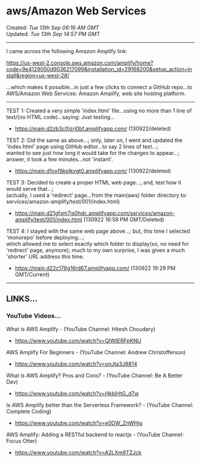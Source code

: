 # aws/Amazon Web Services

Created: *Tue 13th Sep 06:16 AM GMT*   
Updated: *Tue 13th Sep 14:57 PM GMT*

-----

I came across the following Amazon Amplify link:

https://us-west-2.console.aws.amazon.com/amplify/home?code=9e4129050d9036217099&installation_id=29168200&setup_action=install&region=us-west-2#/  

...which makes it possible...in just a few clicks to connect a GitHub repo...to AWS/Amazon Web Services: Amazon Amplify, web site hosting platform.

-----

TEST 1: Created a very simple 'index.html' file...using no more than 1 line of text/(no HTML code)...saying: Just testing...

- https://main.d2zb3c0jzrj0bf.amplifyapp.com/  (130922/deleted)  

TEST 2: Did the same as above...; only, later on, I went and updated the 'index.html' page using GitHub editor...to say 2 lines of text...;  
wanted to see just how long it would take for the changes to appear...; answer, it took a few minutes...not 'instant'.

- https://main.d1vxf8kplkvgt0.amplifyapp.com/ (130922/deleted)  

TEST 3: Decided to create a proper HTML web page...; and, test how it would serve that...;  
(actually, I used a 'redirect' page...from the main(aws) folder directory to: services/amazon-amplify/test/001/index.html)   

- https://main.d21gfxm7js0hdc.amplifyapp.com/services/amazon-amplify/test/001/index.html (130922 16:58 PM GMT/Deleted)  

TEST 4: I stayed with the same web page above...; but, this time I selected 'monorepo' before deploying...;  
which allowed me to select exactly which folder to display(so, no need for 'redirect' page, anymore);
much to my own surprise, I was given a much 'shorter' URL address this time.

- https://main.d22c176g16rd67.amplifyapp.com/ (130922 19:29 PM GMT/Current)    

-----

## LINKS...

### YouTube Videos...

What is AWS Amplify  - (YouTube Channel: Hitesh Choudary)  
- https://www.youtube.com/watch?v=QlWtERFpKNU  

AWS Amplify For Beginners - (YouTube Channel: Andrew Christofferson)    
- https://www.youtube.com/watch?v=onJta3J8814     

What is AWS Amplify? Pros and Cons? - (YouTube Channel: Be A Better Dev)  
- https://www.youtube.com/watch?v=HkbjHtG_d7w  

Is AWS Amplify better than the Serverless Framework? - (YouTube Channel: Complete Coding)  
- https://www.youtube.com/watch?v=e0DW_ZnWHjg  

AWS Amplify: Adding a RESTful backend to reactjs - (YouTube Channel:  Focus Otter)  
- https://www.youtube.com/watch?v=A2LXm9TZJck  
